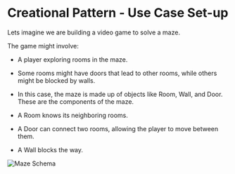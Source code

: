 # Creational Pattern - Use Case Set-up

Lets imagine we are building a video game to solve a maze.


The game might involve:
- A player exploring rooms in the maze.
- Some rooms might have doors that lead to other rooms, while others might be blocked by walls.
- In this case, the maze is made up of objects like Room, Wall, and Door. These are the components of the maze.

- A Room knows its neighboring rooms. 
- A Door can connect two rooms, allowing the player to move between them.
- A Wall blocks the way.

![Maze Schema]('../images/')
